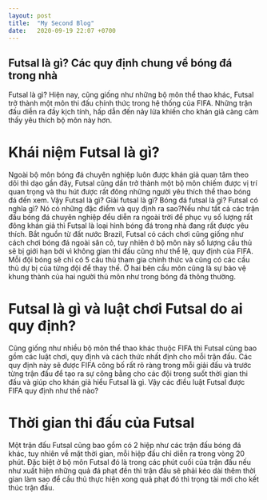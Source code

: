 ```yaml
---
layout: post
title:  "My Second Blog"
date:   2020-09-19 22:07 +0700
---
```


Futsal là gì? Các quy định chung về bóng đá trong nhà 
-----------------------------------------------------

Futsal là gì? Hiện nay, cũng giống như những bộ môn thể thao khác, Futsal trở thành một môn thi đấu chính thức trong hệ thống của FIFA. Những trận đấu diễn ra đầy kịch tính, hấp dẫn đến nảy lửa khiến cho khán giả càng cảm thấy yêu thích bộ môn này hơn.

Khái niệm Futsal là gì?
=======================


Ngoài bộ môn bóng đá chuyên nghiệp luôn được khán giả quan tâm theo dõi thì dạo gần đây, Futsal cũng dần trở thành một bộ môn chiếm được vị trí quan trọng và thu hút được rất đông những người yêu thích thể thao bóng đá đến xem. Vậy Futsal là gì? Giải futsal là gì? Bóng đá futsal là gì? Futsal có nghĩa gì? Nó có những đặc điểm và quy định ra sao?Nếu như tất cả các trận đấu bóng đá chuyên nghiệp đều diễn ra ngoài trời để phục vụ số lượng rất đông khán giả thì Futsal là loại hình bóng đá trong nhà đang rất được yêu thích. Bắt nguồn từ đất nước Brazil, Futsal có cách chơi cũng giống như cách chơi bóng đá ngoài sân cỏ, tuy nhiên ở bộ môn này số lượng cầu thủ sẽ bị giới hạn bởi vì không gian thi đấu cũng như thể lệ, quy định của FIFA. Mỗi đội bóng sẽ chỉ có 5 cầu thủ tham gia chính thức và cũng có các cầu thủ dự bị của từng đội để thay thế. Ở hai bên cầu môn cũng là sự bảo vệ khung thành của hai người thủ môn như trong bóng đá thông thường.

Futsal là gì và luật chơi Futsal do ai quy định?
===============================================

Cũng giống như nhiều bộ môn thể thao khác thuộc FIFA thì Futsal cũng bao gồm các luật chơi, quy định và cách thức nhất định cho mỗi trận đấu. Các quy định này sẽ được FIFA công bố rất rõ ràng trong mỗi giải đấu và trước từng trận đấu để tạo ra sự công bằng cho các đội trong suốt thời gian thi đấu và giúp cho khán giả hiểu Futsal là gì. Vậy các điều luật Futsal được FIFA quy định như thế nào?

Thời gian thi đấu của Futsal
============================

Một trận đấu Futsal cũng bao gồm có 2 hiệp như các trận đấu bóng đá khác, tuy nhiên về mặt thời gian, mỗi hiệp đấu chỉ diễn ra trong vòng 20 phút. Đặc biệt ở bộ môn Futsal đó là trong các phút cuối của trận đấu nếu như xuất hiện những quả đá phạt đền thì trận đấu sẽ phải kéo dài thêm thời gian làm sao để cầu thủ thực hiện xong quả phạt đó thì trọng tài mới cho kết thúc trận đấu.

